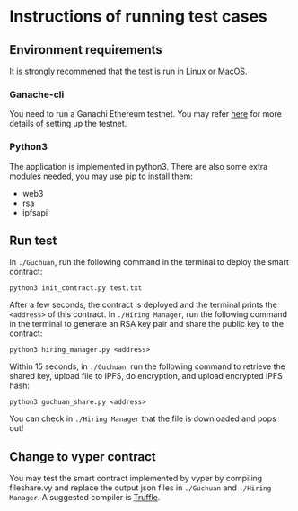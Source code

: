 # Instructions of running test cases
## Environment requirements
It is strongly recommened that the test is run in Linux or MacOS.
### Ganache-cli
You need to run a Ganachi Ethereum testnet. You may refer [here](https://github.com/trufflesuite/ganache-cli) for more details of setting up the testnet.
### Python3
The application is implemented in python3. There are also some extra modules needed, you may use pip to install them:
* web3
* rsa
* ipfsapi
## Run test
In `./Guchuan`, run the following command in the terminal to deploy the smart contract:

```
python3 init_contract.py test.txt
```
After a few seconds, the contract is deployed and the terminal prints the `<address>` of this contract.
In `./Hiring Manager`, run the following command in the terminal to generate an RSA key pair and share the public key to the contract:

```
python3 hiring_manager.py <address>
```
Within 15 seconds, in `./Guchuan`, run the following command to retrieve the shared key, upload file to IPFS, do encryption, and upload encrypted IPFS hash:

```
python3 guchuan_share.py <address>
```
You can check in `./Hiring Manager` that the file is downloaded and pops out!
## Change to vyper contract
You may test the smart contract implemented by vyper by compiling fileshare.vy and replace the output json files in `./Guchuan` and `./Hiring Manager`. A suggested compiler is [Truffle](https://github.com/trufflesuite/truffle).

